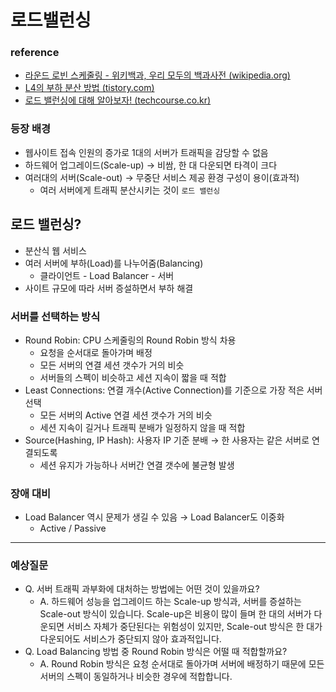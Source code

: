 # 로드밸런싱

### 

### reference

- [라운드 로빈 스케줄링 - 위키백과, 우리 모두의 백과사전 (wikipedia.org)](https://ko.wikipedia.org/wiki/%EB%9D%BC%EC%9A%B4%EB%93%9C_%EB%A1%9C%EB%B9%88_%EC%8A%A4%EC%BC%80%EC%A4%84%EB%A7%81)
- [L4의 부하 분산 방법 (tistory.com)](https://ktdsoss.tistory.com/440)
- [로드 밸런싱에 대해 알아보자! (techcourse.co.kr)](https://tecoble.techcourse.co.kr/post/2021-11-07-load-balancing/)



### 등장 배경

- 웹사이트 접속 인원의 증가로 1대의 서버가 트래픽을 감당할 수 없음
- 하드웨어 업그레이드(Scale-up) → 비쌈, 한 대 다운되면 타격이 크다
- 여러대의 서버(Scale-out) → 무중단 서비스 제공 환경 구성이 용이(효과적)
  - 여러 서버에게 트래픽 분산시키는 것이 `로드 밸런싱`

## 

## 로드 밸런싱?

- 분산식 웹 서비스
- 여러 서버에 부하(Load)를 나누어줌(Balancing)
  - 클라이언트 - Load Balancer - 서버
- 사이트 규모에 따라 서버 증설하면서 부하 해결

### 

### 서버를 선택하는 방식

- Round Robin: CPU 스케줄링의 Round Robin 방식 차용
  - 요청을 순서대로 돌아가며 배정
  - 모든 서버의 연결 세션 갯수가 거의 비슷
  - 서버들의 스펙이 비슷하고 세션 지속이 짧을 때 적합
- Least Connections: 연결 개수(Active Connection)를 기준으로 가장 적은 서버 선택
  - 모든 서버의 Active 연결 세션 갯수가 거의 비슷
  - 세션 지속이 길거나 트래픽 분배가 일정하지 않을 때 적합
- Source(Hashing, IP Hash): 사용자 IP 기준 분배 → 한 사용자는 같은 서버로 연결되도록
  - 세션 유지가 가능하나 서버간 연결 갯수에 불균형 발생

### 장애 대비

- Load Balancer 역시 문제가 생길 수 있음 → Load Balancer도 이중화
  - Active / Passive



---



### 예상질문

- Q. 서버 트래픽 과부화에 대처하는 방법에는 어떤 것이 있을까요?
  - A. 하드웨어 성능을 업그레이드 하는 Scale-up 방식과, 서버를 증설하는 Scale-out 방식이 있습니다. Scale-up은 비용이 많이 들며 한 대의 서버가 다운되면 서비스 자체가 중단된다는 위험성이 있지만, Scale-out 방식은 한 대가 다운되어도 서비스가 중단되지 않아 효과적입니다.
- Q. Load Balancing 방법 중 Round Robin 방식은 어떨 때 적합할까요?
  - A. Round Robin 방식은 요청 순서대로 돌아가며 서버에 배정하기 때문에 모든 서버의 스펙이 동일하거나 비슷한 경우에 적합합니다.
